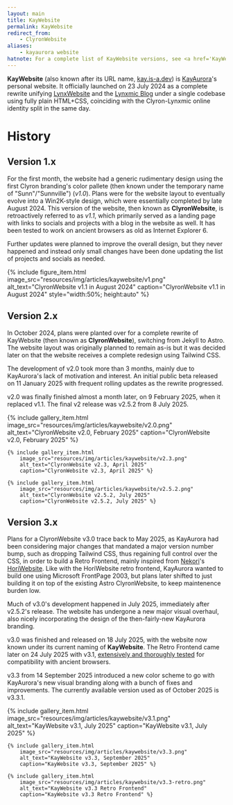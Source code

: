 ```yaml
---
layout: main
title: KayWebsite
permalink: KayWebsite
redirect_from:
    - ClyronWebsite
aliases:
    - kayaurora website
hatnote: For a complete list of KayWebsite versions, see <a href='KayWebsite_version_history'>KayWebsite version history</a>
---
```

**KayWebsite** (also known after its URL name, [kay.is-a.dev](https://kay.is-a.dev)) is [KayAurora](KayAurora)'s personal website. It officially launched on 23 July 2024 as a complete rewrite unifying [LynxWebsite](LynxWebsite) and the [Lynxmic Blog](Lynxmic_Blog) under a single codebase using fully plain HTML+CSS, coinciding with the Clyron-Lynxmic online identity split in the same day.

# History
## Version 1.x
For the first month, the website had a generic rudimentary design using the first Clyron branding's color pallete (then known under the temporary name of "Sunn"/"Sunnville") (*v1.0*).
Plans were for the website layout to eventually evolve into a Win2K-style design, which were essentially completed by late August 2024. This version of the website, then known as **ClyronWebsite**, is retroactively referred to as *v1.1*, which primarily served as a landing page with links to socials and projects with a blog in the website as well. It has been tested to work on ancient browsers as old as Internet Explorer 6.

Further updates were planned to improve the overall design, but they never happened and instead only small changes have been done updating the list of projects and socials as needed.

   <div class="container">
    {% include figure_item.html 
        image_src="resources/img/articles/kaywebsite/v1.png" 
        alt_text="ClyronWebsite v1.1 in August 2024" 
        caption="ClyronWebsite v1.1 in August 2024"
        style="width:50%; height:auto" %}
</div>

## Version 2.x
In October 2024, plans were planted over for a complete rewrite of KayWebsite (then known as **ClyronWebsite**), switching from Jekyll to Astro. The website layout was originally planned to remain as-is but it was decided later on that the website receives a complete redesign using Tailwind CSS.

The development of v2.0 took more than 3 months, mainly due to KayAurora's lack of motivation and interest. An initial public beta released on 11 January 2025 with frequent rolling updates as the rewrite progressed.

v2.0 was finally finished almost a month later, on 9 February 2025, when it replaced v1.1. The final v2 release was v2.5.2 from 8 July 2025.

<div class="wiki-gallery">
    {% include gallery_item.html 
        image_src="resources/img/articles/kaywebsite/v2.0.png" 
        alt_text="ClyronWebsite v2.0, February 2025" 
        caption="ClyronWebsite v2.0, February 2025" %}

    {% include gallery_item.html 
        image_src="resources/img/articles/kaywebsite/v2.3.png" 
        alt_text="ClyronWebsite v2.3, April 2025" 
        caption="ClyronWebsite v2.3, April 2025" %}

    {% include gallery_item.html 
        image_src="resources/img/articles/kaywebsite/v2.5.2.png" 
        alt_text="ClyronWebsite v2.5.2, July 2025" 
        caption="ClyronWebsite v2.5.2, July 2025" %}
</div>

## Version 3.x
Plans for a ClyronWebsite v3.0 trace back to May 2025, as KayAurora had been considering major changes that mandated a major version number bump, such as dropping Tailwind CSS, thus regaining full control over the CSS, in order to build a Retro Frontend, mainly inspired from [Nekori](Nekori)'s [HoriWebsite](HoriWebsite).
Like with the HoriWebsite retro frontend, KayAurora wanted to build one using Microsoft FrontPage 2003, but plans later shifted to just building it on top of the existing Astro ClyronWebsite, to keep maintenence burden low.

Much of v3.0's development happened in July 2025, immediately after v2.5.2's release. The website has undergone a new major visual overhaul, also nicely incorporating the design of the then-fairly-new KayAurora branding.

v3.0 was finished and released on 18 July 2025, with the website now known under its current naming of **KayWebsite**. The Retro Frontend came later on 24 July 2025 with v3.1, [extensively and thoroughly tested](https://kay.is-a.dev/blog/2025-07-24-how-low-can-you-go-browser-compatibility/) for compatibility with ancient browsers.

v3.3 from 14 September 2025 introduced a new color scheme to go with KayAurora's new visual branding along with a bunch of fixes and improvements. The currently available version used as of October 2025 is v3.3.1.

<div class="wiki-gallery">
    {% include gallery_item.html 
        image_src="resources/img/articles/kaywebsite/v3.1.png" 
        alt_text="KayWebsite v3.1, July 2025" 
        caption="KayWebsite v3.1, July 2025" %}

    {% include gallery_item.html 
        image_src="resources/img/articles/kaywebsite/v3.3.png" 
        alt_text="KayWebsite v3.3, September 2025" 
        caption="KayWebsite v3.3, September 2025" %}

    {% include gallery_item.html 
        image_src="resources/img/articles/kaywebsite/v3.3-retro.png" 
        alt_text="KayWebsite v3.3 Retro Frontend" 
        caption="KayWebsite v3.3 Retro Frontend" %}
</div>